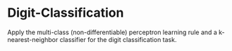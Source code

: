 # Digit-Classification
Apply the multi-class (non-differentiable) perceptron learning rule and a k-nearest-neighbor classifier for the digit classification task.
